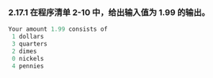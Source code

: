 ### 2.17.1 在程序清单 2-10 中，给出输入值为 1.99 的输出。

```java
Your amount 1.99 consists of
 1 dollars
 3 quarters
 2 dimes
 0 nickels
 4 pennies
```
